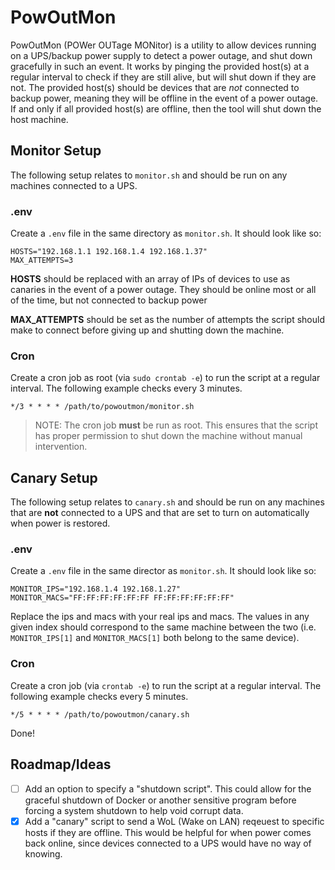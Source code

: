 # PowOutMon

PowOutMon (POWer OUTage MONitor) is a utility to allow devices running on a UPS/backup power supply to detect a power outage, and shut down gracefully in such an event. It works by pinging the provided host(s) at a regular interval to check if they are still alive, but will shut down if they are not. The provided host(s) should be devices that are _not_ connected to backup power, meaning they will be offline in the event of a power outage. If and only if all provided host(s) are offline, then the tool will shut down the host machine.

## Monitor Setup

The following setup relates to `monitor.sh` and should be run on any machines connected to a UPS.

### .env

Create a `.env` file in the same directory as `monitor.sh`. It should look like so:

```
HOSTS="192.168.1.1 192.168.1.4 192.168.1.37"
MAX_ATTEMPTS=3
```

**HOSTS** should be replaced with an array of IPs of devices to use as canaries in the event of a power outage. They should be online most or all of the time, but not connected to backup power

**MAX_ATTEMPTS** should be set as the number of attempts the script should make to connect before giving up and shutting down the machine.

### Cron

Create a cron job as root (via `sudo crontab -e`) to run the script at a regular interval. The following example checks every 3 minutes.

```
*/3 * * * * /path/to/powoutmon/monitor.sh
```

> NOTE: The cron job **must** be run as root. This ensures that the script has proper permission to shut down the machine without manual intervention.

## Canary Setup

The following setup relates to `canary.sh` and should be run on any machines that are **not** connected to a UPS and that are set to turn on automatically when power is restored.

### .env

Create a `.env` file in the same director as `monitor.sh`. It should look like so:

```
MONITOR_IPS="192.168.1.4 192.168.1.27"
MONITOR_MACS="FF:FF:FF:FF:FF:FF FF:FF:FF:FF:FF:FF"
```

Replace the ips and macs with your real ips and macs. The values in any given index should correspond to the same machine between the two (i.e. `MONITOR_IPS[1]` and `MONITOR_MACS[1]` both belong to the same device).

### Cron

Create a cron job (via `crontab -e`) to run the script at a regular interval. The following example checks every 5 minutes.

```
*/5 * * * * /path/to/powoutmon/canary.sh
```

Done!

## Roadmap/Ideas

- [ ] Add an option to specify a "shutdown script". This could allow for the graceful shutdown of Docker or another sensitive program before forcing a system shutdown to help void corrupt data.
- [x] Add a "canary" script to send a WoL (Wake on LAN) reqeuest to specific hosts if they are offline. This would be helpful for when power comes back online, since devices connected to a UPS would have no way of knowing.

